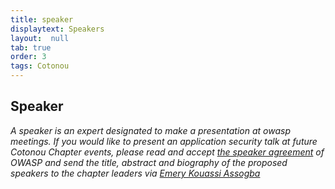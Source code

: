```yaml
---
title: speaker
displaytext: Speakers
layout:  null
tab: true
order: 3
tags: Cotonou
---
```


Speaker
-------
<i>A speaker is an expert designated to make a presentation at owasp meetings.</i>
<i>If you would like to present an application security talk at future Cotonou Chapter events, please read and accept [the speaker agreement](https://owasp.org/www-policy/legal/speaker-agreement) of OWASP and send the title, abstract and biography of the proposed speakers to the chapter leaders via [Emery Kouassi Assogba](emerykouassi.assogba@owasp.org)</i>
